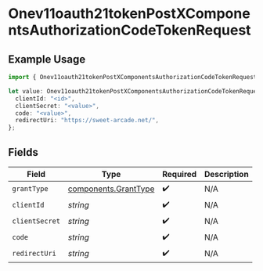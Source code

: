 # Onev11oauth21tokenPostXComponentsAuthorizationCodeTokenRequest

## Example Usage

```typescript
import { Onev11oauth21tokenPostXComponentsAuthorizationCodeTokenRequest } from "@polar-sh/sdk/models/components";

let value: Onev11oauth21tokenPostXComponentsAuthorizationCodeTokenRequest = {
  clientId: "<id>",
  clientSecret: "<value>",
  code: "<value>",
  redirectUri: "https://sweet-arcade.net/",
};
```

## Fields

| Field                                                        | Type                                                         | Required                                                     | Description                                                  |
| ------------------------------------------------------------ | ------------------------------------------------------------ | ------------------------------------------------------------ | ------------------------------------------------------------ |
| `grantType`                                                  | [components.GrantType](../../models/components/granttype.md) | :heavy_check_mark:                                           | N/A                                                          |
| `clientId`                                                   | *string*                                                     | :heavy_check_mark:                                           | N/A                                                          |
| `clientSecret`                                               | *string*                                                     | :heavy_check_mark:                                           | N/A                                                          |
| `code`                                                       | *string*                                                     | :heavy_check_mark:                                           | N/A                                                          |
| `redirectUri`                                                | *string*                                                     | :heavy_check_mark:                                           | N/A                                                          |
